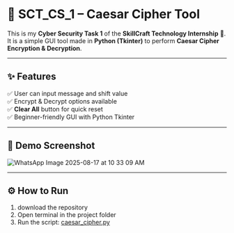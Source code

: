 # 🔐 SCT_CS_1 – Caesar Cipher Tool  

This is my **Cyber Security Task 1** of the **SkillCraft Technology Internship** 🚀.  
It is a simple GUI tool made in **Python (Tkinter)** to perform **Caesar Cipher Encryption & Decryption**.  

---

## ✨ Features
✅ User can input message and shift value  
✅ Encrypt & Decrypt options available  
✅ **Clear All** button for quick reset  
✅ Beginner-friendly GUI with Python Tkinter  

---

## 📸 Demo Screenshot
![WhatsApp Image 2025-08-17 at 10 33 09 AM](https://github.com/user-attachments/assets/f1b4467a-80a2-4b35-a113-08857eb4146d)


---

## ⚙️ How to Run
1. download the repository  
2. Open terminal in the project folder  
3. Run the script:
[caesar_cipher.py](https://github.com/93rushikesh/cyber-caesar-cipher-using-Python/blob/main/caesar_cipher.py)
